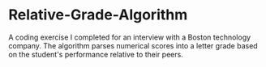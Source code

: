 # Relative-Grade-Algorithm
A coding exercise I completed for an interview with a Boston technology company. The algorithm parses numerical scores into a letter grade based on the student's performance relative to their peers.
